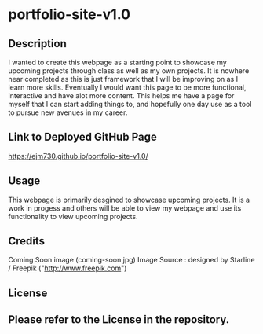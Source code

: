 # portfolio-site-v1.0


## Description

I wanted to create this webpage as a starting point to showcase my upcoming projects through class as well as my own projects. It is nowhere near completed as this is just framework that I will be improving on as I learn more skills. Eventually I would want this page to be more functional, interactive and have alot more content. This helps me have a page for myself that I can start adding things to, and hopefully one day use as a tool to pursue new avenues in my career.

## Link to Deployed GitHub Page
<https://ejm730.github.io/portfolio-site-v1.0/>

## Usage

This webpage is primarily desgined to showcase upcoming projects. It is a work in progess and others will be able to view my webpage and use its functionality to view upcoming projects.

## Credits

Coming Soon image (coming-soon.jpg)
Image Source : designed by Starline / Freepik ("http://www.freepik.com")


## License

Please refer to the License in the repository.
---
